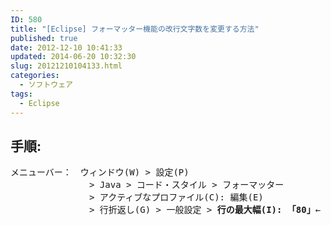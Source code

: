 ```yaml
---
ID: 580
title: "[Eclipse] フォーマッター機能の改行文字数を変更する方法"
published: true
date: 2012-12-10 10:41:33
updated: 2014-06-20 10:32:30
slug: 20121210104133.html
categories:
  - ソフトウェア
tags:
  - Eclipse
---
```


<h2>手順:</h2>
<pre>
メニューバー：　ウィンドウ(W) > 設定(P)
　　　　　　　　　> Java > コード・スタイル > フォーマッター
　　　　　　　　　> アクティブなプロファイル(C): 編集(E)
　　　　　　　　　> 行折返し(G) > 一般設定 > <b>行の最大幅(I): 「80」</b>←
</pre>
